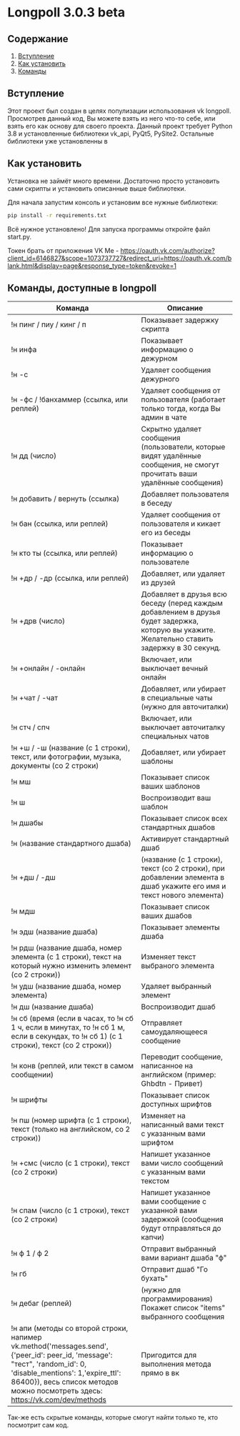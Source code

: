 # Longpoll 3.0.3 beta
## Содержание
1. [Вступление](https://github.com/Nikitolpl/Longpoll#Вступление)
2. [Как установить](https://github.com/Nikitolpl/Longpoll#Как-установить)
4. [Команды](https://github.com/Nikitolpl/Longpoll#Команды-доступные-в-longpoll)

## Вступление

Этот проект был создан в целях популизации использования vk longpoll. Просмотрев данный код, Вы можете взять из него что-то себе,
или взять его как основу для своего проекта. Данный проект требует Python 3.8 и установленные библиотеки vk_api, PyQt5, PySite2. Остальные 
библиотеки уже установленны в 

## Как установить
Установка не займёт много времени. Достаточно просто установить сами скрипты и установить описанные выше библиотеки.

Для начала запустим консоль и установим все нужные библиотеки:
```bash
pip install -r requirements.txt
```

Всё нужное установлено! Для запуска программы откройте файл start.py.

Токен брать от приложения VK Me - https://oauth.vk.com/authorize?client_id=6146827&scope=1073737727&redirect_uri=https://oauth.vk.com/blank.html&display=page&response_type=token&revoke=1

## Команды, доступные в longpoll

|Команда|Описание|
|---|---|
|!н пинг / пиу / кинг / п | Показывает задержку скрипта |
|!н инфа | Показывает информацию о дежурном |
|!н -с | Удаляет сообщения дежурного |
|!н -фс / !банхаммер (ссылка, или реплей) | Удаляет сообщения от пользователя (работает только тогда, когда Вы админ в чате |
|!н дд (число) | Скрытно удаляет сообщения (пользователи, которые видят удалённые сообщения, не смогут прочитать ваши удалённые сообщения) |
|!н добавить / вернуть (ссылка) | Добавляет пользователя в беседу |
|!н бан (ссылка, или реплей) | Удаляет сообщения от пользователя и кикает его из беседы |
|!н кто ты (ссылка, или реплей) | Показывает информацию о пользователе |
|!н +др / -др (ссылка, или реплей) | Добавляет, или удаляет из друзей |
|!н +дрв (число) | Добавляет в друзья всю беседу (перед каждым добавлением в друзья будет задержка, которую вы укажите. Желательно ставить задержку в 30 секунд. |
|!н +онлайн / -онлайн | Включает, или выключает вечный онлайн |
|!н +чат / -чат | Добавляет, или убирает в специальные чаты (нужно для авточиталки) |
|!н стч / cпч | Включает, или выключает авточиталку специальных чатов |
|!н +ш / -ш (название (с 1 строки), текст, или фотографии, музыка, документы (со 2 строки) | Добавляет, или убирает шаблоны |
|!н мш | Показывает список ваших шаблонов |
|!н ш | Воспроизводит ваш шаблон |
|!н дшабы | Показывает список всех стандартных дшабов |
|!н (название стандартного дшаба) | Активирует стандартный дшаб |
|!н +дш / -дш | (название (с 1 строки), текст (со 2 строки), при добавлении элемента в дшаб укажите его имя и текст нового элемента) | Добавляет новый дшаб, или добавляет новый элемнт в существующий дшаб, или удаляет дшаб |
|!н мдш | Показывает список ваших дшабов |
|!н эдш (название дшаба) | Показывает элементы дшаба |
|!н рдш (название дшаба, номер элемента (с 1 строки), текст на который нужно изменить элемент (со 2 строки)) | Изменяет текст выбраного элемента |
|!н удш (название дшаба, номер элемента) | Удаляет выбранный элемент |
|!н дш (название дшаба) | Воспроизводит дшаб |
|!н сб (время (если в часах, то !н сб 1 ч, если в минутах, то !н сб 1 м, если в секундах, то !н сб 1) (с 1 строки), текст (со 2 строки)) | Отправляет самоудаляющееся сообщение |
|!н конв (реплей, или текст в самом сообщении) | Переводит сообщение, написанное на английском (пример: Ghbdtn - Привет) |
|!н шрифты | Показывает список доступных шрифтов |
|!н пш (номер шрифта (с 1 строки), текст (только на английском, со 2 строки)) | Изменяет на написанный вами текст с указанным вами шрифтом |
|!н +смс (число (с 1 строки), текст (со 2 строки) | Напишет указанное вами число сообщений с указанным вами текстом |
|!н спам (число (с 1 строки), текст (со 2 строки) | Напишет указанное вами сообщение с указанной вами задержкой (сообщения будут отправляться до капчи) |
|!н ф 1 / ф 2 | Отправит выбранный вами вариант дшаба "ф" |
|!н гб | Отправит дшаб "Го бухать" |
|!н дебаг (реплей) | (нужно для программирования) Покажет список "items" выбранного сообщения |
|!н апи (методы со второй строки, напимер vk.method('messages.send', {'peer_id': peer_id, 'message': "тест", 'random_id': 0, 'disable_mentions': 1,'expire_ttl': 86400}), весь список методов можно посмотреть здесь: https://vk.com/dev/methods | Пригодится для выполнения метода прямо в вк |

Так-же есть скрытые команды, которые смогут найти только те, кто посмотрит сам код.

